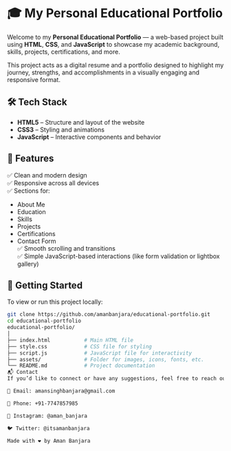 # 🎓 My Personal Educational Portfolio     
    
Welcome to my **Personal Educational Portfolio** — a web-based project built using **HTML**, **CSS**, and **JavaScript** to showcase my academic background, skills, projects, certifications, and more.

This project acts as a digital resume and a portfolio designed to highlight my journey, strengths, and accomplishments in a visually engaging and responsive format.
 
## 🛠️ Tech Stack 
 
- **HTML5** – Structure and layout of the website  
- **CSS3** – Styling and animations  
- **JavaScript** – Interactive components and behavior  
 
## 📂 Features

✅ Clean and modern design  
✅ Responsive across all devices  
✅ Sections for:
  - About Me  
  - Education  
  - Skills  
  - Projects  
  - Certifications  
  - Contact Form  
✅ Smooth scrolling and transitions  
✅ Simple JavaScript-based interactions (like form validation or lightbox gallery)

## 🚀 Getting Started

To view or run this project locally:

```bash
git clone https://github.com/amanbanjara/educational-portfolio.git
cd educational-portfolio
educational-portfolio/
│
├── index.html           # Main HTML file
├── style.css            # CSS file for styling
├── script.js            # JavaScript file for interactivity
├── assets/              # Folder for images, icons, fonts, etc.
└── README.md            # Project documentation
📬 Contact
If you’d like to connect or have any suggestions, feel free to reach out:

📧 Email: amansinghbanjara@gmail.com

📱 Phone: +91-7747857985

📸 Instagram: @aman_banjara

🐦 Twitter: @itsamanbanjara

Made with ❤️ by Aman Banjara
  
 
